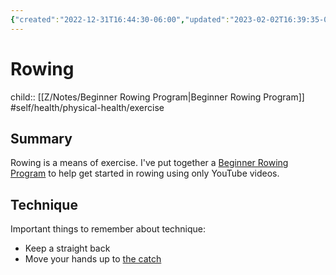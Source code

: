 ```yaml
---
{"created":"2022-12-31T16:44:30-06:00","updated":"2023-02-02T16:39:35-06:00","title":"Rowing","zettelgarden":true,"zettelType":"concept","dg-publish":true,"permalink":"/z/notes/rowing/","dgPassFrontmatter":true}
---
```


# Rowing
child:: [[Z/Notes/Beginner Rowing Program\|Beginner Rowing Program]]
#self/health/physical-health/exercise 
## Summary
Rowing is a means of exercise. I've put together a [Beginner Rowing Program](Beginner%20Rowing%20Program.md) to help get started in rowing using only YouTube videos.

## Technique
Important things to remember about technique:
 - Keep a straight back
 - Move your hands up to [the catch](https://ucanrow2.com/rowing-technique-learn-the-catch-position/)